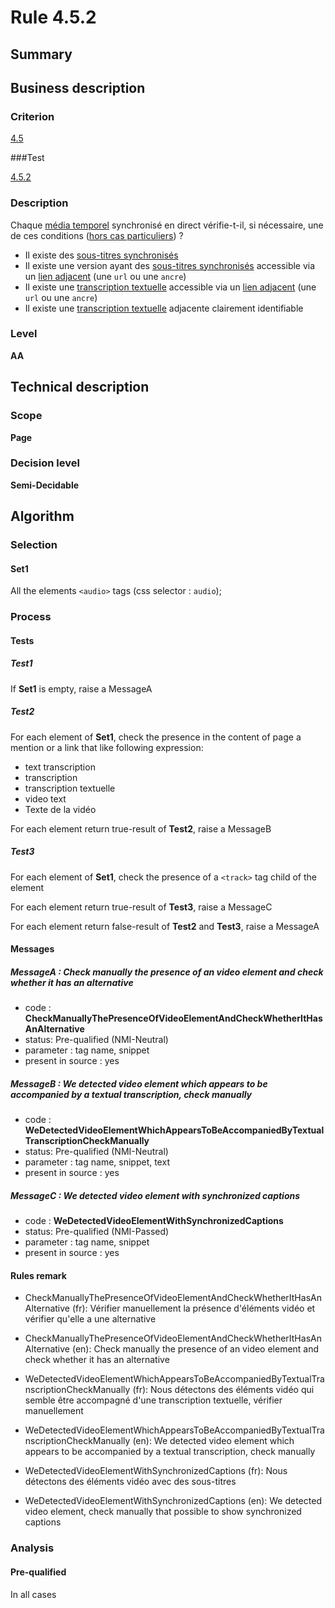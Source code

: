 # Rule 4.5.2

## Summary

## Business description

### Criterion

[4.5](http://references.modernisation.gouv.fr/rgaa/criteres.html#crit-4-5)

###Test

[4.5.2](http://references.modernisation.gouv.fr/rgaa/criteres.html#test-4-5-2)

### Description

Chaque <a href="http://references.modernisation.gouv.fr/referentiel-technique-0#mMediaTemp">m&eacute;dia temporel</a> synchronis&eacute; en direct v&eacute;rifie-t-il, si n&eacute;cessaire, une de ces conditions (<a href="http://references.modernisation.gouv.fr/referentiel-technique-0#cpCrit4-" title="Cas particuliers pour le crit&egrave;re 4.5">hors cas particuliers</a>) ? 
 
 *  Il existe des <a href="http://references.modernisation.gouv.fr/referentiel-technique-0#mSsTitreSynchro">sous-titres synchronis&eacute;s</a> 
 *  Il existe une version ayant des <a href="http://references.modernisation.gouv.fr/referentiel-technique-0#mSsTitreSynchro">sous-titres synchronis&eacute;s</a> accessible via un <a href="http://references.modernisation.gouv.fr/referentiel-technique-0#mLienAdj">lien adjacent</a> (une `url` ou une `ancre`) 
 *  Il existe une <a href="http://references.modernisation.gouv.fr/referentiel-technique-0#mTranscriptTextuel">transcription textuelle</a> accessible via un <a href="http://references.modernisation.gouv.fr/referentiel-technique-0#mLienAdj">lien adjacent</a> (une `url` ou une `ancre`) 
 *  Il existe une <a href="http://references.modernisation.gouv.fr/referentiel-technique-0#mTranscriptTextuel">transcription textuelle</a> adjacente clairement identifiable 


### Level

**AA**

## Technical description

### Scope

**Page**

### Decision level

**Semi-Decidable**

## Algorithm

### Selection

#### Set1

All the elements `<audio>` tags (css selector : `audio`);

### Process

#### Tests

##### Test1

If **Set1** is empty, raise a MessageA

##### Test2

For each element of **Set1**, check the presence in the content of page a mention or a link that like following expression:
 - text transcription
 - transcription 
 - transcription textuelle
 - video text
 - Texte de la vidéo

For each element return true-result of **Test2**, raise a MessageB

##### Test3

For each element of **Set1**, check the presence of a `<track>` tag child of the element

For each element return true-result of **Test3**, raise a MessageC

For each element return false-result of **Test2** and **Test3**, raise a MessageA

#### Messages

##### MessageA : Check manually the presence of an video element and check whether it has an alternative

-    code : **CheckManuallyThePresenceOfVideoElementAndCheckWhetherItHasAnAlternative** 
-    status: Pre-qualified (NMI-Neutral)
-    parameter : tag name, snippet
-    present in source : yes

##### MessageB : We detected video element which appears to be accompanied by a textual transcription, check manually

-    code : **WeDetectedVideoElementWhichAppearsToBeAccompaniedByTextualTranscriptionCheckManually** 
-    status: Pre-qualified (NMI-Neutral)
-    parameter : tag name, snippet, text
-    present in source : yes

##### MessageC : We detected video element with synchronized captions

-    code : **WeDetectedVideoElementWithSynchronizedCaptions** 
-    status: Pre-qualified (NMI-Passed)
-    parameter : tag name, snippet
-    present in source : yes

#### Rules remark

 * CheckManuallyThePresenceOfVideoElementAndCheckWhetherItHasAnAlternative (fr): V&eacute;rifier manuellement la pr&eacute;sence d'&eacute;l&eacute;ments vid&eacute;o et v&eacute;rifier qu'elle a une alternative
 * CheckManuallyThePresenceOfVideoElementAndCheckWhetherItHasAnAlternative (en): Check manually the presence of an video element and check whether it has an alternative

 * WeDetectedVideoElementWhichAppearsToBeAccompaniedByTextualTranscriptionCheckManually (fr): Nous d&eacute;tectons des &eacute;l&eacute;ments vid&eacute;o qui semble &ecirc;tre accompagn&eacute; d'une transcription textuelle, v&eacute;rifier manuellement
 * WeDetectedVideoElementWhichAppearsToBeAccompaniedByTextualTranscriptionCheckManually (en): We detected video element which appears to be accompanied by a textual transcription, check manually

 * WeDetectedVideoElementWithSynchronizedCaptions (fr): Nous d&eacute;tectons des &eacute;l&eacute;ments vid&eacute;o avec des sous-titres
 * WeDetectedVideoElementWithSynchronizedCaptions (en): We detected video element, check manually that possible to show synchronized captions

### Analysis

#### Pre-qualified

In all cases

